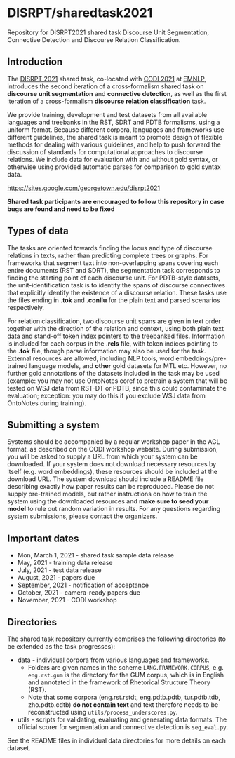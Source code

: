 # DISRPT/sharedtask2021

Repository for DISRPT2021 shared task Discourse Unit Segmentation, Connective Detection and Discourse Relation Classification.

## Introduction

The [DISRPT 2021](https://sites.google.com/georgetown.edu/disrpt2021) shared task, co-located with [CODI 2021](https://codi-workshop.github.io/news/2021/01/03/codi2021/) at [EMNLP](https://2021.emnlp.org/), introduces the second iteration of a cross-formalism shared task on **discourse unit segmentation** and **connective detection**, as well as the first iteration of a cross-formalism **discourse relation classification** task. 

We provide training, development and test datasets from all available languages and treebanks in the RST, SDRT and PDTB formalisms, using a uniform format. Because different corpora, languages and frameworks use different guidelines, the shared task is meant to promote design of flexible methods for dealing with various guidelines, and help to push forward the discussion of standards for computational approaches to discourse relations. We include data for evaluation with and without gold syntax, or otherwise using provided automatic parses for comparison to gold syntax data.

https://sites.google.com/georgetown.edu/disrpt2021

**Shared task participants are encouraged to follow this repository in case bugs are found and need to be fixed** 

## Types of data

The tasks are oriented towards finding the locus and type of discourse relations in texts, rather than predicting complete trees or graphs. For frameworks that segment text into non-overlapping spans covering each entire documents (RST and SDRT), the segmentation task corresponds to finding the starting point of each discourse unit. For PDTB-style datasets, the unit-identification task is to identify the spans of discourse connectives that explicitly identify the existence of a discourse relation. These tasks use the files ending in **.tok** and **.conllu** for the plain text and parsed scenarios respectively.

For relation classification, two discourse unit spans are given in text order together with the direction of the relation and context, using both plain text data and stand-off token index pointers to the treebanked files. Information is included for each corpus in the **.rels** file, with token indices pointing to the **.tok** file, though parse information may also be used for the task. External resources are allowed, including NLP tools, word embeddings/pre-trained language models, and **other** gold datasets for MTL etc. However, no further gold annotations of the datasets included in the task may be used (example: you may not use OntoNotes coref to pretrain a system that will be tested on WSJ data from RST-DT or PDTB, since this could contaminate the evaluation; exception: you may do this if you exclude WSJ data from OntoNotes during training).

## Submitting a system

Systems should be accompanied by a regular workshop paper in the ACL format, as described on the CODI workshop website. During submission, you will be asked to supply a URL from which your system can be downloaded. If your system does not download necessary resources by itself (e.g. word embeddings), these resources should be included at the download URL. The system download should include a README file describing exactly how paper results can be reproduced. Please do not supply pre-trained models, but rather instructions on how to train the system using the downloaded resources and **make sure to seed your model** to rule out random variation in results. For any questions regarding system submissions, please contact the organizers.

## Important dates

  * Mon, March 1, 2021 - shared task sample data release
  * May, 2021 - training data release
  * July, 2021 - test data release
  * August, 2021 - papers due
  * September, 2021 - notification of acceptance
  * October, 2021 - camera-ready papers due
  * November, 2021 - CODI workshop

## Directories

The shared task repository currently comprises the following directories (to be extended as the task progresses):

  * data - individual corpora from various languages and frameworks. 
    * Folders are given names in the scheme `LANG.FRAMEWORK.CORPUS`, e.g. `eng.rst.gum` is the directory for the GUM corpus, which is in English and annotated in the framework of Rhetorical Structure Theory (RST).
    * Note that some corpora (eng.rst.rstdt, eng.pdtb.pdtb, tur.pdtb.tdb, zho.pdtb.cdtb) **do not contain text** and text therefore needs to be reconstructed using `utils/process_underscores.py`.
  * utils - scripts for validating, evaluating and generating data formats. The official scorer for segmentation and connective detection is `seg_eval.py`.

See the README files in individual data directories for more details on each dataset.

